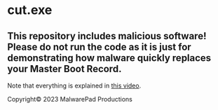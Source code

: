 # cut.exe

## This repository includes malicious software! Please do not run the code as it is just for demonstrating how malware quickly replaces your Master Boot Record.

Note that everything is explained in [this video](https://www.youtube.com/watch?v=NFQTLFeGlKY).

Copyright© 2023 MalwarePad Productions
